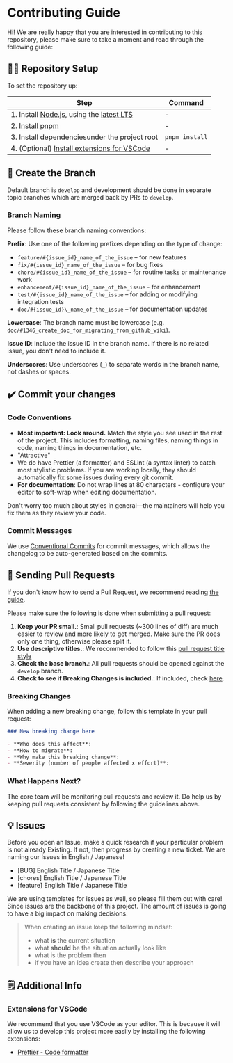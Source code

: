# Contributing Guide

Hi! We are really happy that you are interested in contributing to this repository, please make sure to take a moment and read through the following guide:

## 👨‍💻 Repository Setup

To set the repository up:

| Step                                                                                                     | Command        |
| -------------------------------------------------------------------------------------------------------- | -------------- |
| 1. Install [Node.js](https://nodejs.org/), using the [latest LTS](https://nodejs.org/en/about/releases/) | -              |
| 2. [Install pnpm](https://pnpm.io/ja/installation)                                                       | -              |
| 3. Install dependenciesunder the project root                                                            | `pnpm install` |
| 4. (Optional) [Install extensions for VSCode](#extensions-for-vscode)                                    | -              |

## 🌱 Create the Branch

Default branch is `develop` and development should be done in separate topic branches which are merged back by PRs to `develop`.

### Branch Naming

Please follow these branch naming conventions:

**Prefix**: Use one of the following prefixes depending on the type of change:

- `feature/#{issue_id}_name_of_the_issue` – for new features
- `fix/#{issue_id}_name_of_the_issue` – for bug fixes
- `chore/#{issue_id}_name_of_the_issue` – for routine tasks or maintenance work
- `enhancement/#{issue_id}_name_of_the_issue` - for enhancement
- `test/#{issue_id}_name_of_the_issue` – for adding or modifying integration tests
- `doc/#{issue_id}\_name_of_the_issue` – for documentation updates

**Lowercase**: The branch name must be lowercase (e.g. `doc/#1346_create_doc_for_migrating_from_github_wiki`).

**Issue ID**: Include the issue ID in the branch name. If there is no related issue, you don't need to include it.

**Underscores**: Use underscores (`_`) to separate words in the branch name, not dashes or spaces.

## ✔️ Commit your changes

### Code Conventions

- **Most important: Look around.** Match the style you see used in the rest of the project. This includes formatting, naming files, naming things in code, naming things in documentation, etc.
- "Attractive"
- We do have Prettier (a formatter) and ESLint (a syntax linter) to catch most stylistic problems. If you are working locally, they should automatically fix some issues during every git commit.
- **For documentation**: Do not wrap lines at 80 characters - configure your editor to soft-wrap when editing documentation.

Don't worry too much about styles in general—the maintainers will help you fix them as they review your code.

### Commit Messages

We use [Conventional Commits](https://www.conventionalcommits.org/) for commit messages, which allows the changelog to be auto-generated based on the commits.

## 🙌 Sending Pull Requests

If you don't know how to send a Pull Request, we recommend reading [the guide](https://docs.github.com/en/pull-requests/collaborating-with-pull-requests/proposing-changes-to-your-work-with-pull-requests/creating-a-pull-request).

Please make sure the following is done when submitting a pull request:

1. **Keep your PR small.**: Small pull requests (~300 lines of diff) are much easier to review and more likely to get merged. Make sure the PR does only one thing, otherwise please split it.
2. **Use descriptive titles.**: We recommended to follow this [pull request title style](#pull-request-title)
3. **Check the base branch.**: All pull requests should be opened against the `develop` branch.
4. **Check to see if Breaking Changes is included.**: If included, check [here](#breaking-changes).

### Breaking Changes

When adding a new breaking change, follow this template in your pull request:

```md
### New breaking change here

- **Who does this affect**:
- **How to migrate**:
- **Why make this breaking change**:
- **Severity (number of people affected x effort)**:
```

### What Happens Next?

The core team will be monitoring pull requests and review it. Do help us by keeping pull requests consistent by following the guidelines above.

## 💡 Issues

Before you open an Issue, make a quick research if your particular problem is not already Existing. If not, then progress by creating a new ticket. We are naming our Issues in English / Japanese!

- [BUG] English Title / Japanese Title
- [chores] English Title / Japanese Title
- [feature] English Title / Japanese Title

We are using templates for issues as well, so please fill them out with care! Since issues are the backbone of this project. The amount of issues is going to have a big impact on making decisions.

> When creating an issue keep the following mindset:
>
> - what **is** the current situation
> - what **should** be the situation actually look like
> - what is the problem then
> - if you have an idea create then describe your approach

## 🗒 Additional Info

### Extensions for VSCode

We recommend that you use VSCode as your editor.
This is because it will allow us to develop this project more easily by installing the following extensions:

- [Prettier - Code formatter](https://marketplace.visualstudio.com/items?itemName=esbenp.prettier-vscode)
